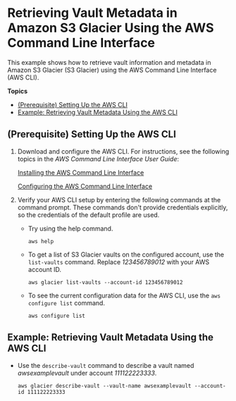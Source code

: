 # Retrieving Vault Metadata in Amazon S3 Glacier Using the AWS Command Line Interface<a name="retrieving-vault-info-cli"></a>

This example shows how to retrieve vault information and metadata in Amazon S3 Glacier \(S3 Glacier\) using the AWS Command Line Interface \(AWS CLI\)\.

**Topics**
+ [\(Prerequisite\) Setting Up the AWS CLI](#Creating-Vaults-CLI-Setup)
+ [Example: Retrieving Vault Metadata Using the AWS CLI](#Retrieving-Vault-Metadata-CLI-Implementation)

## \(Prerequisite\) Setting Up the AWS CLI<a name="Creating-Vaults-CLI-Setup"></a>

1. Download and configure the AWS CLI\. For instructions, see the following topics in the *AWS Command Line Interface User Guide*: 

    [Installing the AWS Command Line Interface](https://docs.aws.amazon.com/cli/latest/userguide/installing.html) 

   [Configuring the AWS Command Line Interface](https://docs.aws.amazon.com/cli/latest/userguide/cli-chap-getting-started.html)

1. Verify your AWS CLI setup by entering the following commands at the command prompt\. These commands don't provide credentials explicitly, so the credentials of the default profile are used\.
   + Try using the help command\.

     ```
     aws help
     ```
   + To get a list of S3 Glacier vaults on the configured account, use the `list-vaults` command\. Replace *123456789012* with your AWS account ID\.

     ```
     aws glacier list-vaults --account-id 123456789012
     ```
   + To see the current configuration data for the AWS CLI, use the `aws configure list` command\.

     ```
     aws configure list
     ```

## Example: Retrieving Vault Metadata Using the AWS CLI<a name="Retrieving-Vault-Metadata-CLI-Implementation"></a>
+ Use the `describe-vault` command to describe a vault named *awsexamplevault* under account *111122223333*\.

  ```
  aws glacier describe-vault --vault-name awsexamplevault --account-id 111122223333
  ```